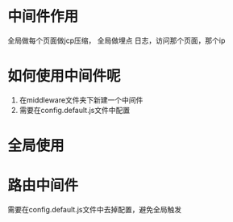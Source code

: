 # 中间件作用
全局做每个页面做jcp压缩，
全局做埋点
日志，访问那个页面，那个ip

# 如何使用中间件呢
1. 在middleware文件夹下新建一个中间件
2. 需要在config.default.js文件中配置


# 全局使用

# 路由中间件
需要在config.default.js文件中去掉配置，避免全局触发